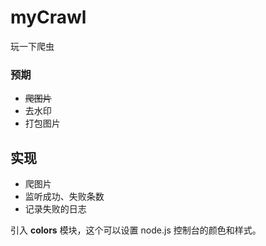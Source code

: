 # myCrawl
玩一下爬虫

### 预期
- ~~爬图片~~
- 去水印
- 打包图片

## 实现

- 爬图片
- 监听成功、失败条数
- 记录失败的日志

引入 **colors** 模块，这个可以设置 node.js 控制台的颜色和样式。